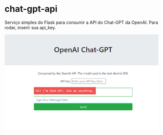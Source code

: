 # chat-gpt-api
Serviço simples do Flask para consumir a API do Chat-GPT da OpenAI. Para rodar, inserir sua api_key.

<img src="https://raw.githubusercontent.com/lucasocarvalhos/chat-gpt-api/main/chatbot-openai.png">
